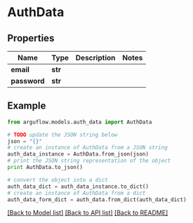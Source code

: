 # AuthData


## Properties

Name | Type | Description | Notes
------------ | ------------- | ------------- | -------------
**email** | **str** |  | 
**password** | **str** |  | 

## Example

```python
from arguflow.models.auth_data import AuthData

# TODO update the JSON string below
json = "{}"
# create an instance of AuthData from a JSON string
auth_data_instance = AuthData.from_json(json)
# print the JSON string representation of the object
print AuthData.to_json()

# convert the object into a dict
auth_data_dict = auth_data_instance.to_dict()
# create an instance of AuthData from a dict
auth_data_form_dict = auth_data.from_dict(auth_data_dict)
```
[[Back to Model list]](../README.md#documentation-for-models) [[Back to API list]](../README.md#documentation-for-api-endpoints) [[Back to README]](../README.md)



